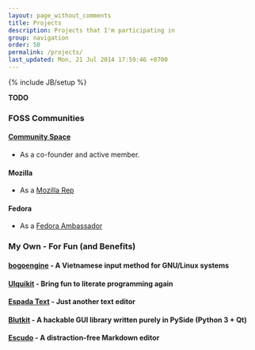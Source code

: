```yaml
---
layout: page_without_comments
title: Projects
description: Projects that I'm participating in
group: navigation
order: 50
permalink: /projects/
last_updated: Mon, 21 Jul 2014 17:59:46 +0700
---
```

{% include JB/setup %}

**TODO**

### FOSS Communities

#### [Community Space](http://khonggiancongdong.org)

* As a co-founder and active member.

#### Mozilla

* As a [Mozilla Rep](https://wiki.mozilla.org/User:Cmpitg)

#### Fedora

* As a [Fedora Ambassador](https://fedoraproject.org/wiki/User:Cmpitg)

### My Own - For Fun (and Benefits)

#### [bogoengine](/projects/bogoengine/) - A Vietnamese input method for GNU/Linux systems

#### [Ulquikit](/projects/ulquikit/) - Bring fun to literate programming again

#### [Espada Text](/projects/espada/) - Just another text editor

#### [Blutkit](https://github.com/cmpitg/blutkit) - A hackable GUI library written purely in PySide (Python 3 + Qt)

#### [Escudo](https://github.com/cmpitg/escudo) - A distraction-free Markdown editor

